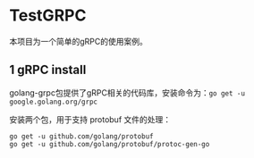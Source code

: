 # TestGRPC
本项目为一个简单的gRPC的使用案例。
## 1 gRPC install
golang-grpc包提供了gRPC相关的代码库，安装命令为：`go get -u google.golang.org/grpc`

安装两个包，用于支持 protobuf 文件的处理：

```
go get -u github.com/golang/protobuf
go get -u github.com/golang/protobuf/protoc-gen-go
```